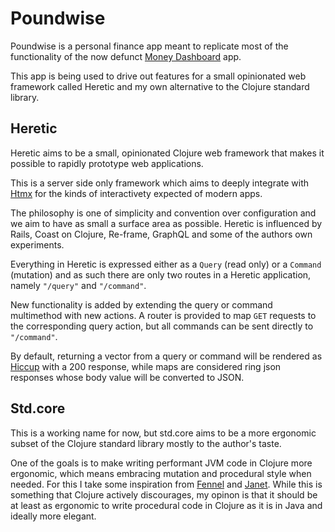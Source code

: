 # Poundwise

Poundwise is a personal finance app meant to replicate most of the functionality of the now defunct [Money Dashboard](https://www.moneydashboard.com/) app.

This app is being used to drive out features for a small opinionated web framework called Heretic and my own alternative to the Clojure standard library.

## Heretic

Heretic aims to be a small, opinionated Clojure web framework that makes it possible to rapidly prototype web applications.

This is a server side only framework which aims to deeply integrate with [Htmx](https://htmx.org/) for the kinds of interactivety expected of modern apps.

The philosophy is one of simplicity and convention over configuration and we aim to have as small a surface area as possible. Heretic is influenced by Rails, Coast on Clojure, Re-frame, GraphQL and some of the authors own experiments.

Everything in Heretic is expressed either as a `Query` (read only) or a `Command` (mutation) and as such there are only two routes in a Heretic application, namely `"/query"` and `"/command"`.

New functionality is added by extending the query or command multimethod with new actions. A router is provided to map `GET` requests to the corresponding query action, but all commands can be sent directly to `"/command"`.

By default, returning a vector from a query or command will be rendered as [Hiccup](https://github.com/weavejester/hiccup) with a 200 response, while maps are considered ring json responses whose body value will be converted to JSON.

## Std.core

This is a working name for now, but std.core aims to be a more ergonomic subset of the Clojure standard library mostly to the author's taste.

One of the goals is to make writing performant JVM code in Clojure more ergonomic, which means embracing mutation and procedural style when needed. For this I take some inspiration from [Fennel](https://fennel-lang.org/) and [Janet](https://janet-lang.org/). While this is something that Clojure actively discourages, my opinon is that it should be at least as ergonomic to write procedural code in Clojure as it is in Java and ideally more elegant.